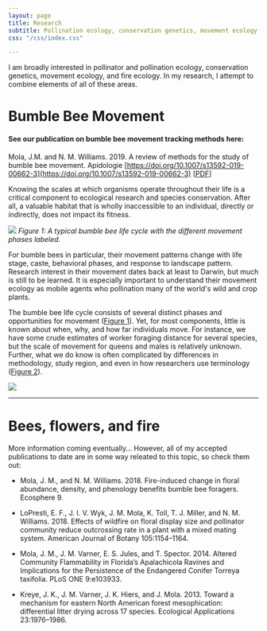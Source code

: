 ```yaml
---
layout: page
title: Research
subtitle: Pollination ecology, conservation genetics, movement ecology
css: "/css/index.css"

---
```


I am broadly interested in pollinator and pollination ecology, conservation genetics, movement ecology, and fire ecology. In my research, I attempt to combine elements of all of these areas. 

# Bumble Bee Movement

#### See our publication on bumble bee movement tracking methods here:
Mola, J.M. and N. M. Williams. 2019. A review of methods for the study of bumble bee movement. Apidologie [https://doi.org/10.1007/s13592-019-00662-3](https://doi.org/10.1007/s13592-019-00662-3) [[PDF](/pubs/Mola_Williams_Apidologie_2019.pdf)]

Knowing the scales at which organisms operate throughout their life is a critical component to ecological research and species conservation. After all, a valuable habitat that is wholly inaccessible to an individual, directly or indirectly, does not impact its fitness. 

<a id="figure1"></a>
![](../img/figs/lifecycle.png)
*Figure 1: A typical bumble bee life cycle with the different movement phases labeled.*

For bumble bees in particular, their movement patterns change with life stage, caste, behavioral phases, and response to landscape pattern. Research interest in their movement dates back at least to Darwin, but much is still to be learned. It is especially important to understand their movement ecology as mobile agents who pollination many of the world's wild and crop plants. 

The bumble bee life cycle consists of several distinct phases and opportunities for movement  ([Figure 1](#figure1)). Yet, for most components, little is known about when, why, and how far individuals move. For instance, we have some crude estimates of worker foraging distance for several species, but the scale of movement for queens and males is relatively unknown. Further, what we do know is often complicated by differences in methodology, study region, and even in how researchers use terminology ([Figure 2](#figure2)). 

<a id="figure2"></a>
![](../img/figs/studycomp.png)

***

# Bees, flowers, and fire

More information coming eventually... However, all of my accepted publications to date are in some way releated to this topic, so check them out:

+ Mola, J. M., and N. M. Williams. 2018. Fire-induced change in floral abundance, density, and phenology benefits bumble bee foragers. Ecosphere 9.

+ LoPresti, E. F., J. I. V. Wyk, J. M. Mola, K. Toll, T. J. Miller, and N. M. Williams. 2018. Effects of wildfire on floral display size and pollinator community reduce outcrossing rate in a plant with a mixed mating system. American Journal of Botany 105:1154–1164.

+ Mola, J. M., J. M. Varner, E. S. Jules, and T. Spector. 2014. Altered Community Flammability in Florida’s Apalachicola Ravines and Implications for the Persistence of the Endangered Conifer Torreya taxifolia. PLoS ONE 9:e103933.

+ Kreye, J. K., J. M. Varner, J. K. Hiers, and J. Mola. 2013. Toward a mechanism for eastern North American forest mesophication: differential litter drying across 17 species. Ecological Applications 23:1976–1986.




